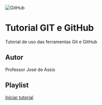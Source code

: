 ![GitHub](https://img.shields.io/github/license/professorjosedeassis/git-e-github)
# Tutorial GIT e GitHub
Tutorial de uso das ferramentas Git e GitHub
## Autor
Professor José de Assis
## Playlist
[Iniciar tutorial](https://joseassis.com.br/cursos/gitegithub.html)
